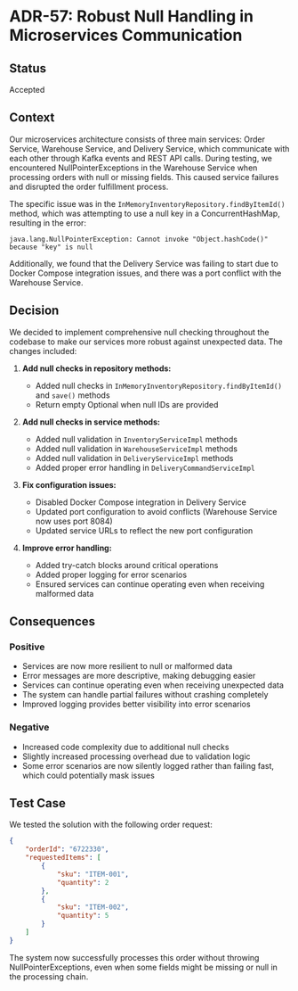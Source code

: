 # ADR-57: Robust Null Handling in Microservices Communication

## Status

Accepted

## Context

Our microservices architecture consists of three main services: Order Service, Warehouse Service, and Delivery Service, which communicate with each other through Kafka events and REST API calls. During testing, we encountered NullPointerExceptions in the Warehouse Service when processing orders with null or missing fields. This caused service failures and disrupted the order fulfillment process.

The specific issue was in the `InMemoryInventoryRepository.findByItemId()` method, which was attempting to use a null key in a ConcurrentHashMap, resulting in the error:
```
java.lang.NullPointerException: Cannot invoke "Object.hashCode()" because "key" is null
```

Additionally, we found that the Delivery Service was failing to start due to Docker Compose integration issues, and there was a port conflict with the Warehouse Service.

## Decision

We decided to implement comprehensive null checking throughout the codebase to make our services more robust against unexpected data. The changes included:

1. **Add null checks in repository methods:**
   - Added null checks in `InMemoryInventoryRepository.findByItemId()` and `save()` methods
   - Return empty Optional when null IDs are provided

2. **Add null checks in service methods:**
   - Added null validation in `InventoryServiceImpl` methods
   - Added null validation in `WarehouseServiceImpl` methods
   - Added null validation in `DeliveryServiceImpl` methods
   - Added proper error handling in `DeliveryCommandServiceImpl`

3. **Fix configuration issues:**
   - Disabled Docker Compose integration in Delivery Service
   - Updated port configuration to avoid conflicts (Warehouse Service now uses port 8084)
   - Updated service URLs to reflect the new port configuration

4. **Improve error handling:**
   - Added try-catch blocks around critical operations
   - Added proper logging for error scenarios
   - Ensured services can continue operating even when receiving malformed data

## Consequences

### Positive

- Services are now more resilient to null or malformed data
- Error messages are more descriptive, making debugging easier
- Services can continue operating even when receiving unexpected data
- The system can handle partial failures without crashing completely
- Improved logging provides better visibility into error scenarios

### Negative

- Increased code complexity due to additional null checks
- Slightly increased processing overhead due to validation logic
- Some error scenarios are now silently logged rather than failing fast, which could potentially mask issues

## Test Case

We tested the solution with the following order request:

```json
{
    "orderId": "6722330",
    "requestedItems": [
        {
            "sku": "ITEM-001",
            "quantity": 2
        },
        {
            "sku": "ITEM-002",
            "quantity": 5
        }
    ]
}
```

The system now successfully processes this order without throwing NullPointerExceptions, even when some fields might be missing or null in the processing chain.